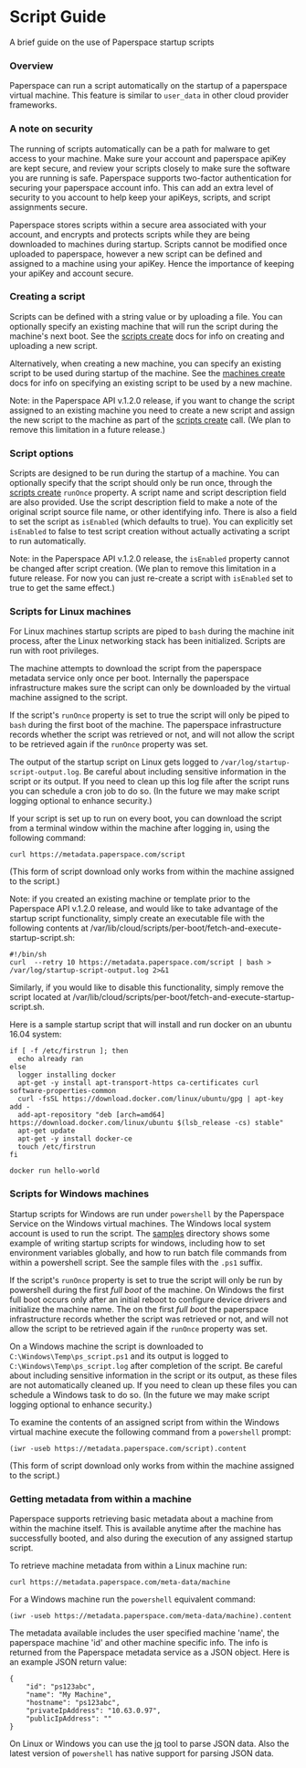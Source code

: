 # Script Guide

A brief guide on the use of Paperspace startup scripts

### Overview

Paperspace can run a script automatically on the startup of a paperspace virtual machine.
This feature is similar to `user_data` in other cloud provider frameworks.

### A note on security

The running of scripts automatically can be a path for malware to get access to your machine.
Make sure your account and paperspace apiKey are kept secure, and review your scripts closely to make sure the software you are running is safe.  Paperspace supports two-factor authentication for securing your paperspace account info.  This can add an extra level of security to you account to help keep your apiKeys, scripts, and script assignments secure.

Paperspace stores scripts within a secure area associated with your account, and encrypts and protects  scripts while they are being downloaded to machines during startup.  Scripts cannot be modified once uploaded to paperspace, however a new script can be defined and assigned to a machine using your apiKey.  Hence the importance of keeping your apiKey and account secure.

### Creating a script

Scripts can be defined with a string value or by uploading a file.  You can optionally specify an existing machine that will run the script during the machine's next boot.  See the [scripts create](https://paperspace.github.io/paperspace-node/scripts.html#.create) docs for info on creating and uploading a new script.

Alternatively, when creating a new machine, you can specify an existing script to be used during startup of the machine.  See the [machines create](https://paperspace.github.io/paperspace-node/machines.html#.create) docs for info on specifying an existing script to be used by a new machine.

Note: in the Paperspace API v.1.2.0 release, if you want to change the script assigned to an existing machine you need to create a new script and assign the new script to the machine as part of the [scripts create](https://paperspace.github.io/paperspace-node/scripts.html#.create) call.  (We plan to remove this limitation in a future release.)

### Script options

Scripts are designed to be run during the startup of a machine.  You can optionally specify that the script should only be run once, through the [scripts create](https://paperspace.github.io/paperspace-node/scripts.html#.create) `runOnce` property.  A script name and script description field are also provided.  Use the script description field to make a note of the original script source file name, or other identifying info.  There is also a field to set the script as `isEnabled` (which defaults to true).  You can explicitly set `isEnabled` to false to test script creation without actually activating a script to run automatically.

Note: in the Paperspace API v.1.2.0 release, the `isEnabled` property cannot be changed after script creation.  (We plan to remove this limitation in a future release. For now you can just re-create a script with `isEnabled` set to true to get the same effect.)

### Scripts for Linux machines

For Linux machines startup scripts are piped to `bash` during the machine init process, after the Linux networking stack has been initialized.  Scripts are run with root privileges.

The machine attempts to download the script from the paperspace metadata service only once per boot.  Internally the paperspace infrastructure makes sure the script can only be downloaded by the virtual machine assigned to the script.

If the script's `runOnce` property is set to true the script will only be piped to `bash` during the first boot of the machine.  The paperspace infrastructure records whether the script was retrieved or not, and will not allow the script to be retrieved again if the `runOnce` property was set.

The output of the startup script on Linux gets logged to `/var/log/startup-script-output.log`. Be careful about including sensitive information in the script or its output. If you need to clean up this log file after the script runs you can schedule a cron job to do so.  (In the future we may make script logging optional to enhance security.)

If your script is set up to run on every boot, you can download the script from a terminal window within the machine after logging in, using the following command:

`curl https://metadata.paperspace.com/script`

(This form of script download only works from within the machine assigned to the script.)

Note:  if you created an existing machine or template prior to the Paperspace API v.1.2.0 release, and would like to take advantage of the startup script functionality, simply create an executable file with the following contents at /var/lib/cloud/scripts/per-boot/fetch-and-execute-startup-script.sh:

```
#!/bin/sh
curl  --retry 10 https://metadata.paperspace.com/script | bash > /var/log/startup-script-output.log 2>&1
```

Similarly, if you would like to disable this functionality, simply remove the script located at /var/lib/cloud/scripts/per-boot/fetch-and-execute-startup-script.sh.

Here is a sample startup script that will install and run docker on an ubuntu 16.04 system:

```
if [ -f /etc/firstrun ]; then
  echo already ran
else
  logger installing docker
  apt-get -y install apt-transport-https ca-certificates curl software-properties-common
  curl -fsSL https://download.docker.com/linux/ubuntu/gpg | apt-key add -
  add-apt-repository "deb [arch=amd64] https://download.docker.com/linux/ubuntu $(lsb_release -cs) stable"
  apt-get update
  apt-get -y install docker-ce
  touch /etc/firstrun
fi

docker run hello-world
```


### Scripts for Windows machines

Startup scripts for Windows are run under `powershell` by the Paperspace Service on the Windows virtual machines.  The Windows local system account is used to run the script.  The [samples](samples/) directory shows some example of writing startup scripts for windows, including how to set environment variables globally, and how to run batch file commands from within a powershell script.  See the sample files with the `.ps1` suffix.

If the script's `runOnce` property is set to true the script will only be run by powershell during the first *full boot* of the machine.  On Windows the first full boot occurs only after an initial reboot to configure device drivers and initialize the machine name.  The on the first *full boot* the paperspace infrastructure records whether the script was retrieved or not, and will not allow the script to be retrieved again if the `runOnce` property was set.

On a Windows machine the script is downloaded to `C:\Windows\Temp\ps_script.ps1` and its output is logged to `C:\Windows\Temp\ps_script.log` after completion of the script.  Be careful about including sensitive information in the script or its output, as these files are not automatically cleaned up. If you need to clean up these files you can schedule a Windows task to do so.  (In the future we may make script logging optional to enhance security.)

To examine the contents of an assigned script from within the Windows virtual machine execute the following command from a `powershell` prompt:

`(iwr -useb https://metadata.paperspace.com/script).content`

(This form of script download only works from within the machine assigned to the script.)

### Getting metadata from within a machine

Paperspace supports retrieving basic metadata about a machine from within the machine itself.  This is available anytime after the machine has successfully booted, and also during the execution of any assigned startup script.

To retrieve machine metadata from within a Linux machine run:

`curl https://metadata.paperspace.com/meta-data/machine`


For a Windows machine run the `powershell` equivalent command:

`(iwr -useb https://metadata.paperspace.com/meta-data/machine).content`

The metadata available includes the user specified machine 'name', the paperspace machine 'id' and other machine specific info.  The info is returned from the Paperspace metadata service as a JSON object.  Here is an example JSON return value:

```
{
    "id": "ps123abc",
    "name": "My Machine",
    "hostname": "ps123abc",
    "privateIpAddress": "10.63.0.97",
    "publicIpAddress": ""
}
```  

On Linux or Windows you can use the [jq](https://stedolan.github.io/jq/) tool to parse JSON data.  Also the latest version of `powershell` has native support for parsing JSON data.
